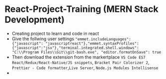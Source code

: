 # React-Project-Training (MERN Stack Development)

- Creating project to learn and code in react
- Give the follwing user settings `"emmet.includeLanguages": {"javascript": "javascriptreact"},"emmet.syntaxProfiles": {"javascript":"jsx"},"terminal.integrated.shell.windows": "C:\\Program Files\\Git\\git-bash.exe", "editor.formatOnSave": true`
- Then download the extension from the markertplace `VS Code ES7 React/Redux/React-Native/JS snippets`, `Bracket Pair Colorizer 2`, `Prettier - Code formatter`,`Live Server`, `Node.js Modules Intellisense`
- 

